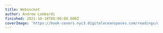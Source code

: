 ```yaml
---
title: Websocket
author: Andrew Lombardi
finished: 2021-10-18T00:00:00.000Z
coverImage: 'https://book-covers.nyc3.digitaloceanspaces.com/readings/websocket-01.jpg'
---
```

